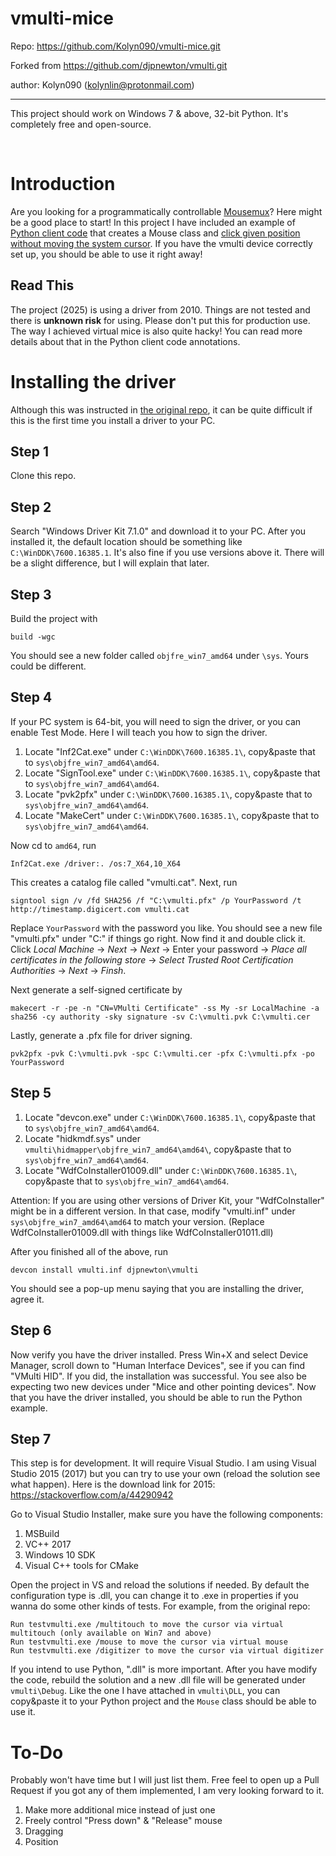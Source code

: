 # vmulti-mice
Repo: https://github.com/Kolyn090/vmulti-mice.git

Forked from https://github.com/djpnewton/vmulti.git

author: Kolyn090 (kolynlin@protonmail.com)

---

This project should work on Windows 7 & above, 32-bit Python.
It's completely free and open-source.

<br>

# Introduction
Are you looking for a programmatically controllable [Mousemux](https://www.mousemux.com/)? Here might be a good place
to start! In this project I have included an example of [Python client code](python_client/mouse.py) that creates a
Mouse class and <u>click given position without moving the system cursor</u>. If you have the vmulti device correctly 
set up, you should be able to use it right away!


## Read This
The project (2025) is using a driver from 2010. Things are not tested and there is **unknown risk** for using.
Please don't put this for production use. The way I achieved virtual mice is also quite hacky! You can read more details
about that in the Python client code annotations.

# Installing the driver
Although this was instructed in [the original repo](https://github.com/djpnewton/vmulti.git), it can be quite difficult
if this is the first time you install a driver to your PC. 

## Step 1
Clone this repo.

## Step 2
Search "Windows Driver Kit 7.1.0" and download it to your PC.
After you installed it, the default location should be something like
`C:\WinDDK\7600.16385.1`. It's also fine if you use versions above it. There will be a slight difference, but I
will explain that later.

## Step 3
Build the project with
```commandline
build -wgc
```
You should see a new folder called `objfre_win7_amd64` under `\sys`.
Yours could be different.

## Step 4
If your PC system is 64-bit, you will need to sign the driver, or
you can enable Test Mode. Here I will teach you how to sign the driver.

1. Locate "Inf2Cat.exe" under `C:\WinDDK\7600.16385.1\`, copy&paste that to
`sys\objfre_win7_amd64\amd64`. 
2. Locate "SignTool.exe" under `C:\WinDDK\7600.16385.1\`, copy&paste that to
`sys\objfre_win7_amd64\amd64`. 
3. Locate "pvk2pfx" under `C:\WinDDK\7600.16385.1\`, copy&paste that to
`sys\objfre_win7_amd64\amd64`.
4. Locate "MakeCert" under `C:\WinDDK\7600.16385.1\`, copy&paste that to
`sys\objfre_win7_amd64\amd64`.

Now cd to `amd64`, run
```commandline
Inf2Cat.exe /driver:. /os:7_X64,10_X64
```
This creates a catalog file called "vmulti.cat". Next, run
```commandline
signtool sign /v /fd SHA256 /f "C:\vmulti.pfx" /p YourPassword /t http://timestamp.digicert.com vmulti.cat
```
Replace `YourPassword` with the password you like. You should see a new file "vmulti.pfx" under "C:" if things go right.
Now find it and double click it. Click *Local Machine* -> *Next* -> *Next* ->
Enter your password -> *Place all certificates in the following store* -> 
*Select Trusted Root Certification Authorities* -> *Next* -> *Finsh*.

Next generate a self-signed certificate by
```commandline
makecert -r -pe -n "CN=VMulti Certificate" -ss My -sr LocalMachine -a sha256 -cy authority -sky signature -sv C:\vmulti.pvk C:\vmulti.cer
```
Lastly, generate a .pfx file for driver signing.
```commandline
pvk2pfx -pvk C:\vmulti.pvk -spc C:\vmulti.cer -pfx C:\vmulti.pfx -po YourPassword
```

## Step 5
1. Locate "devcon.exe" under `C:\WinDDK\7600.16385.1\`, copy&paste that to
`sys\objfre_win7_amd64\amd64`. 
2. Locate "hidkmdf.sys" under `vmulti\hidmapper\objfre_win7_amd64\amd64\`,
copy&paste that to `sys\objfre_win7_amd64\amd64`.
3. Locate "WdfCoInstaller01009.dll" under `C:\WinDDK\7600.16385.1\`, copy&paste that to
`sys\objfre_win7_amd64\amd64`.

Attention: If you are using other versions of Driver Kit, your "WdfCoInstaller" might be in a different version.
In that case, modify "vmulti.inf" under `sys\objfre_win7_amd64\amd64` to match your version.
(Replace WdfCoInstaller01009.dll with things like WdfCoInstaller01011.dll)

After you finished all of the above, run
```commandline
devcon install vmulti.inf djpnewton\vmulti 
```
You should see a pop-up menu saying that you are installing the driver, agree it.


## Step 6
Now verify you have the driver installed. Press Win+X and select Device Manager, scroll down to
"Human Interface Devices", see if you can find "VMulti HID". If you did, the installation was successful.
You see also be expecting two new devices under "Mice and other pointing devices".
Now that you have the driver installed, you should be able to run the Python example.


## Step 7
This step is for development. It will require Visual Studio. I am using Visual Studio 2015 (2017) but you can
try to use your own (reload the solution see what happen). Here is the download link for 2015: 
https://stackoverflow.com/a/44290942

Go to Visual Studio Installer, make sure you have the following components:
1. MSBuild
2. VC++ 2017
3. Windows 10 SDK
4. Visual C++ tools for CMake

Open the project in VS and reload the solutions if needed. By default the configuration type is 
.dll, you can change it to .exe in properties if you wanna do some other kinds of tests. 
For example, from the original repo:
```commandline
Run testvmulti.exe /multitouch to move the cursor via virtual multitouch (only available on Win7 and above)
Run testvmulti.exe /mouse to move the cursor via virtual mouse
Run testvmulti.exe /digitizer to move the cursor via virtual digitizer 
```

If you intend to use Python, ".dll" is more important. After you have modify the code, rebuild the solution and
a new .dll file will be generated under `vmulti\Debug`. Like the one I have attached in `vmulti\DLL`, you can copy&paste
it to your Python project and the `Mouse` class should be able to use it.


# To-Do
Probably won't have time but I will just list them. Free feel to open up a Pull Request if you got any of them 
implemented, I am very looking forward to it.
1. Make more additional mice instead of just one
2. Freely control "Press down" & "Release" mouse
3. Dragging
4. Position
